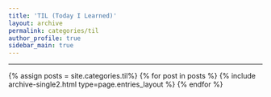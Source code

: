 ```yaml
---
title: 'TIL (Today I Learned)'
layout: archive
permalink: categories/til
author_profile: true
sidebar_main: true
---
```


<!-- 공백이 포함되어 있는 카테고리 이름의 경우 site.categories.['a b c'] 이런식으로! -->

---

{% assign posts = site.categories.til%}
{% for post in posts %} {% include archive-single2.html type=page.entries_layout %} {% endfor %}
